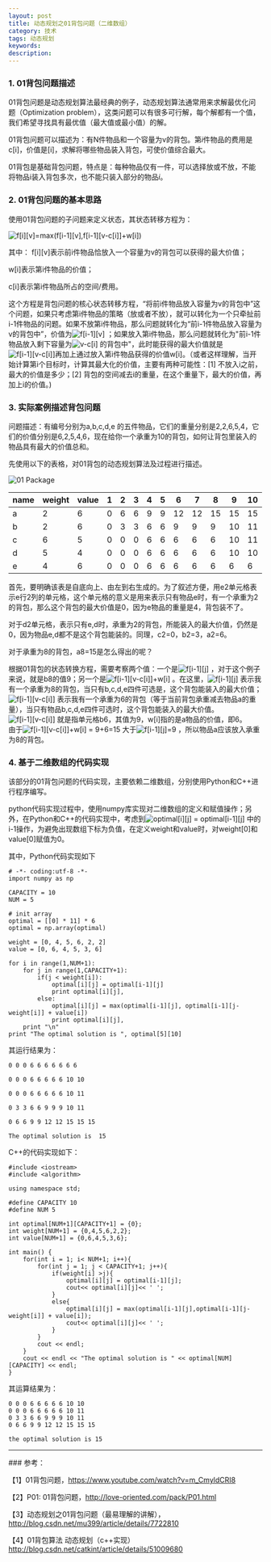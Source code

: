 ```yaml
---
layout: post
title: 动态规划之01背包问题（二维数组）
category: 技术
tags: 动态规划
keywords:
description:
---
```


### 1. 01背包问题描述
01背包问题是动态规划算法最经典的例子，动态规划算法通常用来求解最优化问题（Optimization problem），这类问题可以有很多可行解，每个解都有一个值，我们希望寻找具有最优值（最大值或最小值）的解。

01背包问题可以描述为：有N件物品和一个容量为v的背包。第$i$件物品的费用是c[i]，价值是[i]，求解将哪些物品装入背包，可使价值综合最大。

01背包是基础背包问题，特点是：每种物品仅有一件，可以选择放或不放，不能将物品i装入背包多次，也不能只装入部分的物品$i$。

### 2. 01背包问题的基本思路
使用01背包问题的子问题来定义状态，其状态转移方程为：

<img src="http://latex.codecogs.com/gif.latex?f[i][v]=max(f[i-1][v],f[i-1][v-c[i]]+w[i])" title="f[i][v]=max(f[i-1][v],f[i-1][v-c[i]]+w[i])" />

其中：
f[i][v]表示前i件物品恰放入一个容量为v的背包可以获得的最大价值；

w[i]表示第i件物品的价值；

c[i]表示第i件物品所占的空间/费用。

<div>这个方程是背包问题的核心状态转移方程，“将前i件物品放入容量为v的背包中”这个问题，如果只考虑第i件物品的策略（放或者不放），就可以转化为一个只牵扯前i-1件物品的问题。如果不放第i件物品，那么问题就转化为“前i-1件物品放入容量为v的背包中”，价值为<img src="http://latex.codecogs.com/gif.latex?f[i-1][v]" title="f[i-1][v]" /> ；如果放入第i件物品，那么问题就转化为"前i-1件物品放入剩下容量为<img src="http://latex.codecogs.com/gif.latex?v-c[i]" title="v-c[i]" /> 的背包中"，此时能获得的最大价值就是<img src="http://latex.codecogs.com/gif.latex?f[i-1][v-c[i]]" title="f[i-1][v-c[i]]" />再加上通过放入第i件物品获得的价值w[i]。（或者这样理解，当开始计算第i个目标时，计算其最大化的价值，主要有两种可能性：[1] 不放入i之前，最大的价值是多少；[2] 背包的空间减去i的重量，在这个重量下，最大的价值，再加上i的价值。)

### 3. 实际案例描述背包问题
问题描述：有编号分别为a,b,c,d,e 的五件物品，它们的重量分别是2,2,6,5,4，它们的价值分别是6,2,5,4,6，现在给你一个承重为10的背包，如何让背包里装入的物品具有最大的价值总和。

先使用以下的表格，对01背包的动态规划算法及过程进行描述。

![01 Package]({{site.CDN_PATH}}/public/image/20170214_01_package.png)

|name|weight|value|1|2|3|4|5|6|7|8|9|10|
|-------|-------|-------|----|----|----|----|----|----|----|----|----|----|
|a|2|6|0|6|6|9|9|12|12|15|15|15|
|b|2|6|0|3|3|6|6|9|9|9|10|11|
|c|6|5|0|0|0|6|6|6|6|6|10|11|
|d|5|4|0|0|0|6|6|6|6|6|10|10|
|e|4|6|0|0|0|6|6|6|6|6|6|6|

首先，要明确该表是自底向上、由左到右生成的。为了叙述方便，用e2单元格表示e行2列的单元格，这个单元格的意义是用来表示只有物品e时，有一个承重为2的背包，那么这个背包的最大价值是0，因为e物品的重量是4，背包装不了。

对于d2单元格，表示只有e,d时，承重为2的背包，所能装入的最大价值，仍然是0，因为物品e,d都不是这个背包能装的。同理，c2=0，b2=3，a2=6。

对于承重为8的背包，a8=15是怎么得出的呢？

<div>根据01背包的状态转换方程，需要考察两个值：一个是<img src="http://latex.codecogs.com/gif.latex?f[i-1][j]" title="f[i-1][j]" /> ，对于这个例子来说，就是b8的值9；另一个是<img src="http://latex.codecogs.com/gif.latex?f[i-1][v-c[i]]+w[i]" title="f[i-1][v-c[i]]+w[i]" /> 。在这里，<img src="http://latex.codecogs.com/gif.latex?f[i-1][j]" title="f[i-1][j]" /> 表示我有一个承重为8的背包，当只有b,c,d,e四件可选是，这个背包能装入的最大价值；<img src="http://latex.codecogs.com/gif.latex?f[i-1][v-c[i]]" title="f[i-1][v-c[i]]" /> 表示我有一个承重为6的背包（等于当前背包承重减去物品a的重量），当只有物品b,c,d,e四件可选时，这个背包能装入的最大价值。<img src="http://latex.codecogs.com/gif.latex?f[i-1][v-c[i]]" title="f[i-1][v-c[i]]" /> 就是指单元格b6，其值为9，w[i]指的是a物品的价值，即6。

<div>由于<img src="http://latex.codecogs.com/gif.latex?f[i-1][v-c[i]]+w[i] = 9+6=15" title="f[i-1][v-c[i]]+w[i] = 9+6=15" /> 大于<img src="http://latex.codecogs.com/gif.latex?f[i-1][j]=9" title="f[i-1][j]=9" /> ，所以物品a应该放入承重为8的背包。

### 4. 基于二维数组的代码实现
该部分的01背包问题的代码实现，主要依赖二维数组，分别使用Python和C++进行程序编写。

<div> python代码实现过程中，使用numpy库实现对二维数组的定义和赋值操作；另外，在Python和C++的代码实现中，考虑到<img src="http://latex.codecogs.com/gif.latex?optimal[i][j] = optimal[i-1][j]" title="optimal[i][j] = optimal[i-1][j]" /> 中的i-1操作，为避免出现数组下标为负值，在定义weight和value时，对weight[0]和value[0]赋值为0。

其中，Python代码实现如下

```
# -*- coding:utf-8 -*-
import numpy as np

CAPACITY = 10
NUM = 5

# init array
optimal = [[0] * 11] * 6
optimal = np.array(optimal)

weight = [0, 4, 5, 6, 2, 2]
value = [0, 6, 4, 5, 3, 6]

for i in range(1,NUM+1):
    for j in range(1,CAPACITY+1):
        if(j < weight[i]):
            optimal[i][j] = optimal[i-1][j]
            print optimal[i][j],
        else:
            optimal[i][j] = max(optimal[i-1][j], optimal[i-1][j-weight[i]] + value[i])
            print optimal[i][j],
    print "\n"
print "The optimal solution is ", optimal[5][10]
```

其运行结果为：

```
0 0 0 6 6 6 6 6 6 6 

0 0 0 6 6 6 6 6 10 10 

0 0 0 6 6 6 6 6 10 11 

0 3 3 6 6 9 9 9 10 11 

0 6 6 9 9 12 12 15 15 15 

The optimal solution is  15
```


C++的代码实现如下：

```
#include <iostream>
#include <algorithm>

using namespace std;

#define CAPACITY 10
#define NUM 5

int optimal[NUM+1][CAPACITY+1] = {0};
int weight[NUM+1] = {0,4,5,6,2,2};
int value[NUM+1] = {0,6,4,5,3,6};

int main() {
    for(int i = 1; i< NUM+1; i++){
        for(int j = 1; j < CAPACITY+1; j++){
            if(weight[i] >j){
                optimal[i][j] = optimal[i-1][j];
                cout<< optimal[i][j]<< ' ';
            }
            else{
                optimal[i][j] = max(optimal[i-1][j],optimal[i-1][j-weight[i]] + value[i]);
                cout<< optimal[i][j]<< ' ';
            }
        }
        cout << endl;
    }
    cout << endl << "The optimal solution is " << optimal[NUM][CAPACITY] << endl;
}
```

其运算结果为：

```
0 0 0 6 6 6 6 6 10 10 
0 0 0 6 6 6 6 6 10 11 
0 3 3 6 6 9 9 9 10 11 
0 6 6 9 9 12 12 15 15 15 

the optimal solution is 15
```

<hr>
### 参考：

【1】01背包问题，https://www.youtube.com/watch?v=m_CmyldCRI8

【2】P01: 01背包问题，http://love-oriented.com/pack/P01.html

【3】动态规划之01背包问题（最易理解的讲解），http://blog.csdn.net/mu399/article/details/7722810

【4】01背包算法 动态规划（c++实现）http://blog.csdn.net/catkint/article/details/51009680